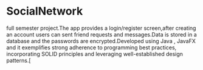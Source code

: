 # SocialNetwork
full semester project.The app provides a login/register screen,after creating an account users can sent friend requests and messages.Data is stored in a database and the passwords are encrypted.Developed using Java , JavaFX  and it exemplifies strong adherence to programming best practices, incorporating SOLID principles and leveraging well-established design patterns.[
